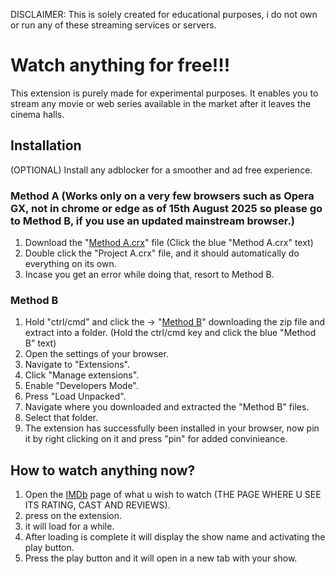 DISCLAIMER: This is solely created for educational purposes, i do not own or run any of these streaming services or servers.

# Watch anything for free!!!
This extension is purely made for experimental purposes. It enables you to stream any movie or web series available in the market after it leaves the cinema halls.


## Installation
(OPTIONAL) Install any adblocker for a smoother and ad free experience.

  ### Method A (Works only on a very few browsers such as Opera GX, not in chrome or edge  as of 15th August 2025 so please go to Method B, if you use an updated mainstream browser.)
  1. Download the "[Method A.crx](https://raw.githubusercontent.com/aLDERlAKE-evo/MexicanInAmericaWithoutPapers/refs/heads/main/Method%20A/Project%20A.crx)" file (Click the blue "Method A.crx" text)
  2. Double click the "Project A.crx" file, and it should automatically do everything on its own.
  3. Incase you get an error while doing that, resort to Method B.
  
  ### Method B
  1. Hold "ctrl/cmd" and click the -> "[Method B](https://download-directory.github.io/?url=https%3A%2F%2Fgithub.com%2FaLDERlAKE-evo%2FMexicanInAmericaWithoutPapers%2Ftree%2Fmain%2FMethod%2520B)" downloading the zip file and extract into a folder. (Hold the ctrl/cmd key and click the blue "Method B" text)
  2. Open the settings of your browser.
  3. Navigate to "Extensions".
  4. Click "Manage extensions".
  5. Enable "Developers Mode".
  6. Press "Load Unpacked".
  7. Navigate where you downloaded and extracted the "Method B" files.
  8. Select that folder.
  9. The extension has successfully been installed in your browser, now pin it by right clicking on it and press "pin" for added convinieance.

## How to watch anything now?
1. Open the [IMDb](https://www.imdb.com/) page of what u wish to watch (THE PAGE WHERE U SEE ITS RATING, CAST AND REVIEWS).
2. press on the extension.
3. it will load for a while.
4. After loading is complete it will display the show name and activating the play button.
5. Press the play button and it will open in a new tab with your show.



